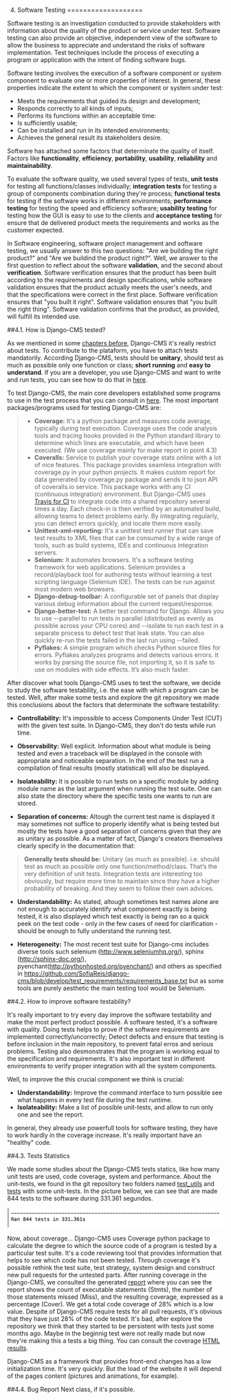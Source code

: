 4. Software Testing
===================

Software testing is an investigation conducted to provide stakeholders with information about the quality of the product or service under test. Software testing can also provide an objective, independent view of the software to allow the business to appreciate and understand the risks of software implementation. Test techniques include the process of executing a program or application with the intent of finding software bugs.

Software testing involves the execution of a software component or system component to evaluate one or more properties of interest. In general, these properties indicate the extent to which the component or system under test:
* Meets the requirements that guided its design and development;
* Responds correctly to all kinds of inputs;
* Performs its functions within an acceptable time:
* Is sufficiently usable;
* Can be installed and run in its intended environments; 
* Achieves the general result its stakeholders desire.

Software has attached some factors that determinate the quality of itself. Factors like **functionality**, **efficiency**, **portability**, **usability**, **reliability** and **maintainability**.

To evaluate the software quality, we used several types of tests, **unit tests** for testing all functions/classes individually; **integration tests** for testing a group of components combination during they're process; **functional tests** for testing if the software works in different environments; **performance testing** for testing the speed and efficiency software; **usability testing** for testing how the GUI is easy to use to the clients and **acceptance testing** for ensure that de delivered product meets the requirements and works as the customer expected.

In Software engineering, software project management and software testing, we usually answer to this two questions: "Are we building the right product?" and "Are we buildind the product right?". Well, we answer to the first question to reflect about the software **validation**, and the second  about **verification**. Software verification ensures that the product has been built according to the requirements and design specifications, while software validation ensures that the product actually meets the user's needs, and that the specifications were correct in the first place. Software verification ensures that "you built it right". Software validation ensures that "you built the right thing". Software validation confirms that the product, as provided, will fulfill its intended use.

##4.1. How is Django-CMS tested?

As we mentioned in some [chapters before](https://github.com/SofiaReis/django-cms/blob/develop/ESOF-docs/Requirements%20elicitation/requirements.md#21-issues-on-django-cms), Django-CMS it's really restrict about tests. To contribute to the plataform, you have to attach tests mandatorily. According Django-CMS, tests should be **unitary**, should test as much as possible only one function or class; **short running** and **easy to understand**. If you are a developer, you use Django-CMS and want to write and run tests, you can see how to do that in [here](http://docs.django-cms.org/en/latest/contributing/testing.html).

To test Django-CMS, the main core developers established some programs to use in the test process that you can consult in [here](https://github.com/divio/django-cms/blob/develop/test_requirements/requirements_base.txt). The most important packages/programs used for testing Django-CMS are:
>- **Coverage:** It's a python package and measures code average, typically during test execution. Coverage uses the code analysis tools and tracing hooks provided in the Python standard library to determine which lines are executable, and which have been executed. (We use coverage mainly for make report in point 4.3)
>- **Coveralls:** Service to publish your coverage stats online with a lot of nice features. This package provides seamless integration with coverage.py in your python projects. It makes custom report for data generated by coverage.py package and sends it to json API of coveralls.io service. This package works with any CI (continuous integration) environment. But Django-CMS uses [Travis for CI](https://travis-ci.org/divio/django-cms) to integrate code into a shared repository several times a day. Each check-in is then verified by an automated build, allowing teams to detect problems early. By integrating regularly, you can detect errors quickly, and locate them more easily. 
>- **Unittest-xml-reporting:** It's a unittest test runner that can save test results to XML files that can be consumed by a wide range of tools, such as build systems, IDEs and continuous integration servers.
>- **Selenium:** It automates browsers. It's a software testing framework for web applications. Selenium provides a record/playback tool for authoring tests without learning a test scripting language (Selenium IDE). The tests can be run against most modern web browsers.
>- **Django-debug-toolbar:** A configurable set of panels that display various debug information about the current request/response.
>- **Django-better-test:** A better test command for Django. Allows you to use --parallel to run tests in parallel (distributed as evenly as possible across your CPU cores) and --isolate to run each test in a separate process to detect test that leak state. You can also quickly re-run the tests failed in the last run using --failed.
>- **Pyflakes:** A simple program which checks Python source files for errors. Pyflakes analyzes programs and detects various errors. It works by parsing the source file, not importing it, so it is safe to use on modules with side effects. It’s also much faster.

After discover what tools Django-CMS uses to test the software, we decide to study the software testability, i.e. the ease with which a program can be tested. Well, after make some tests and explore the git repository we made this conclusions about the factors that determinate the software testability:

- **Controllability:** It's impossible to access Components Under Test (CUT) with the given test suite. In Django-CMS, they don't do tests while run time. 
 
- **Observability:**  Well explicit. Information about what module is being tested and even a traceback will be displayed in the console with appropriate and noticeable separation. In the end of the test run a compilation of final results (mostly statistical) will also be displayed.
 
- **Isolateability:** It is possible to run tests on a specific module by adding module name as the last argument when running the test suite. One can also state the directory where the specific tests one wants to run are stored.
 
- **Separation of concerns:** Altough the current test name is displayed it may sometimes not suffice to properly identify what is being tested but mostly the tests have a good separation of concerns given that they are as unitary as possible. As a matter of fact, Django's creators themselves clearly specify in the documentation that:
> **Generally tests should be:**
>    Unitary (as much as possible). i.e. should test as much as possible only one function/method/class. That’s the very definition of unit tests. Integration tests are interesting too obviously, but require more time to maintain since they have a higher probability of breaking.
And they seem to follow their own advices.

- **Understandability:** As stated, altough sometimes test names alone are not enough to accurately identify what component exactly is being tested, it is also displayed which test exactly is being ran so a quick peek on the test code - only in the few cases of need for clarification - should be enough to fully understand the running test.

- **Heterogeneity:** The most recent test suite for Django-cms includes diverse tools such selenium (http://www.seleniumhq.org/), sphinx (http://sphinx-doc.org/), pyenchant(http://pythonhosted.org/pyenchant/) and others as specified in https://github.com/SofiaReis/django-cms/blob/develop/test_requirements/requirements_base.txt but as some tools are purely aesthetic the main testing tool would be Selenium.

##4.2. How to improve software testability?

It's really important to try every day improve the software testability and make the most perfect product possible. A software tested, it's a software with quality. Doing tests helps to prove if the software requirements are implemented correctly/uncorrectly; Detect defects and ensure that testing is before inclusion in the main repository, to prevent fatal erros and serious problems. Testing also desmonstrates that the program is working equal to the specification and requirements. It's also important test in different environments to verify proper integration with all the system components.

Well, to improve the this crucial component we think is crucial:
* **Understandability:** Improve the command interface to turn possible see what happens in every test file during the test runtime. 
* **Isolateability:** Make a list of possible unit-tests, and allow to run only one and see the report.

In general, they already use powerfull tools for software testing, they have to work hardly in the coverage increase. It's really important have an "healthy" code.  

##4.3. Tests Statistics

We made some studies about the Django-CMS tests statics, like how many unit tests are used, code coverage, system and performance.
About the unit-tests, we found in the git repository two folders named [test_utils](https://github.com/SofiaReis/django-cms/tree/develop/cms/test_utils) and [tests](https://github.com/SofiaReis/django-cms/tree/develop/cms/tests) with some unit-tests. In the picture bellow, we can see that are made 844 tests to the software during 331.361 segundos.

![](https://github.com/SofiaReis/django-cms/blob/develop/ESOF-docs/Verification%20And%20Validation/runtime.png?raw=true)

Now, about coverage... Django-CMS uses Coverage python package to calculate the degree to which the source code of a program is tested by a particular test suite. It's a code reviewing tool that provides information that helps to see which code has not been tested. Through coverage it's possible rethink the test suite, test strategy, system design and construct new pull requests for the untested parts. After running coverage in the Django-CMS, we consulted the generated [report](https://github.com/SofiaReis/django-cms/blob/develop/ESOF-docs/Verification%20And%20Validation/tests.txt) where you can see the report shows the count of executable statements (Stmts), the number of those statements missed (Miss), and the resulting coverage, expressed as a percentage (Cover). We get a total code coverage of 28% which is a low value. Despite of Django-CMS require tests for all pull requests, it's obvious that they have just 28% of the code tested. It's bad, after explore the repository we think that they started to be persistent with tests just some months ago. Maybe in the beginnig test were not really made but now they're making this a tests a big thing. You can consult the coverage [HTML results](https://github.com/SofiaReis/django-cms/tree/develop/ESOF-docs/Verification%20And%20Validation/coverage). 

Django-CMS as a framework that provides front-end changes has a low initialization time. It's very quickly. But the load of the website it will depend of the pages content (pictures and animations, for example).


##4.4. Bug Report
Next class, if it's possible. 
